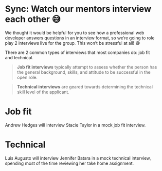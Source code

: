 # Sync: Watch our mentors interview each other 😅

We thought it would be helpful for you to see how a professional web developer answers questions in an interview format, so we’re going to role play 2 interviews live for the group. This won’t be stressful at all! 😅

There are 2 common types of interviews that most companies do: job fit and technical. 

> **Job fit interviews** typically attempt to assess whether the person has the general background, skills, and attitude to be successful in the open role. 


> **Technical interviews** are geared towards determining the technical skill level of the applicant.

# Job fit

Andrew Hedges will interview Stacie Taylor in a mock job fit interview.

# Technical

Luis Augusto will interview Jennifer Batara in a mock technical interview, spending most of the time reviewing her take home assignment.

